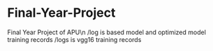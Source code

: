 # Final-Year-Project
Final Year Project of APU\n
/log is based model and optimized model training records
/logs is vgg16 training records

